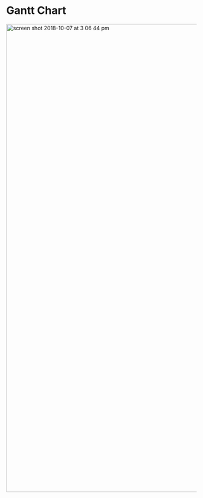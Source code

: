 # Gantt Chart

<img width="1239" alt="screen shot 2018-10-07 at 3 06 44 pm" src="https://github.gatech.edu/storage/user/9672/files/cf4981fa-ca47-11e8-8db3-0e4938e1b8dc">
